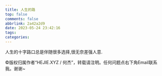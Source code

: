 ```yaml
---
title: 人生的路
top: false
comments: false
abbrlink: 2a42a2d9
date: 2023-05-24 23:42:16
tags:
categories:
---
```


人生的十字路口总是伴随很多选择,很无奈差强人意.

<!-- more -->

©版权归属作者“HEJIE.XYZ / 何杰”，转载请注明。任何问题点右下角Email联系我。谢谢~

